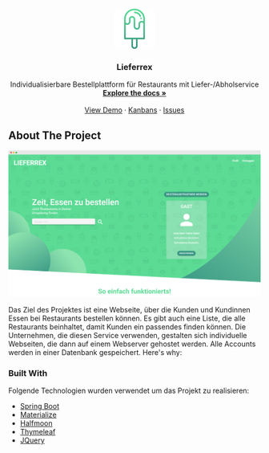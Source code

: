 
<!-- PROJECT LOGO -->
<br />
<div align="center">
  <a href="https://github.com/othneildrew/Best-README-Template">
    <img src="images/logo.png" alt="Logo" width="80" height="80">
  </a>

  <h3 align="center">Lieferrex</h3>

  <p align="center">
    Individualisierbare Bestellplattform für Restaurants mit Liefer-/Abholservice
    <br />
    <a href="https://github.com/MichaelBogensberger/Lieferrex/tree/main/documentation"><strong>Explore the docs »</strong></a>
    <br />
    <br />
    <a href="http://lieferrex.ddns.net/">View Demo</a>
    ·
    <a href="https://github.com/MichaelBogensberger/Lieferrex/projects">Kanbans</a>
    ·
    <a href="https://github.com/MichaelBogensberger/Lieferrex/issues">Issues</a>
  </p>
</div>





<!-- ABOUT THE PROJECT -->
## About The Project

<p align="center">
  <img width="800px" src="https://github.com/MichaelBogensberger/Lieferrex/blob/main/images/screenshot.png?raw=true" alt="Sublime's custom image"/>
</p>


Das Ziel des Projektes ist eine Webseite, über die Kunden und Kundinnen Essen bei Restaurants bestellen können. Es gibt auch eine Liste, die alle Restaurants beinhaltet, damit Kunden ein passendes finden können. Die Unternehmen, die diesen Service verwenden, gestalten sich individuelle Webseiten, die dann auf einem Webserver gehostet werden. Alle Accounts werden in einer Datenbank gespeichert.
Here's why:


### Built With

Folgende Technologien wurden verwendet um das Projekt zu realisieren:

* [Spring Boot](https://spring.io/)
* [Materialize](https://materializecss.com/)
* [Halfmoon](https://www.gethalfmoon.com/)
* [Thymeleaf](https://www.thymeleaf.org/)
* [JQuery](https://jquery.com)

